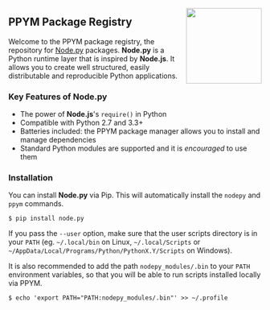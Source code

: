 <img src="https://i.imgur.com/IfmOKFI.png" align="right" width="150px"></img>

## PPYM Package Registry

  [Node.py]: https://github.com/nodepy/nodepy

Welcome to the PPYM package registry, the repository for [Node.py] packages.
**Node.py** is a Python runtime layer that is inspired by **Node.js**. It
allows you to create well structured, easily distributable and reproducible
Python applications.

### Key Features of Node.py

- The power of **Node.js**'s `require()` in Python
- Compatible with Python 2.7 and 3.3+
- Batteries included: the PPYM package manager allows you to install and
  manage dependencies
- Standard Python modules are supported and it is *encouraged* to use them

### Installation

You can install **Node.py** via Pip. This will automatically install the
`nodepy` and `ppym` commands.

    $ pip install node.py

If you pass the `--user` option, make sure that the user scripts directory
is in your `PATH` (eg. `~/.local/bin` on Linux, `~/.local/Scripts` or
`~/AppData/Local/Programs/Python/PythonX.Y/Scripts` on Windows).

It is also recommended to add the path `nodepy_modules/.bin` to your
`PATH` environment variables, so that you will be able to run scripts
installed locally via PPYM.

    $ echo 'export PATH="PATH:nodepy_modules/.bin"' >> ~/.profile
